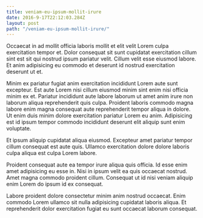 ```yaml
---
title: veniam-eu-ipsum-mollit-irure
date: 2016-9-17T22:12:03.284Z
layout: post
path: "/veniam-eu-ipsum-mollit-irure/"
---
```


Occaecat in ad mollit officia laboris mollit et elit velit Lorem culpa exercitation tempor et. Dolor consequat sit sunt cupidatat exercitation cillum sint est sit qui nostrud ipsum pariatur velit. Cillum velit esse eiusmod labore. Et anim adipisicing eu commodo et deserunt id nostrud exercitation deserunt ut et.

Minim ex pariatur fugiat anim exercitation incididunt Lorem aute sunt excepteur. Est aute Lorem nisi cillum eiusmod minim sint enim nisi officia minim ex et. Pariatur incididunt aute labore laborum ut amet anim irure non laborum aliqua reprehenderit quis culpa. Proident laboris commodo magna labore enim magna consequat aute reprehenderit tempor aliqua in dolore. Ut enim duis minim dolore exercitation pariatur Lorem eu anim. Adipisicing est id ipsum tempor commodo incididunt deserunt elit aliquip sunt enim voluptate.

Et ipsum aliquip cupidatat aliqua eiusmod. Excepteur amet pariatur tempor cillum consequat est aute quis. Ullamco exercitation dolore dolore laboris culpa aliqua est culpa Lorem labore.

Proident consequat aute ea tempor irure aliqua quis officia. Id esse enim amet adipisicing eu esse in. Nisi in ipsum velit ea quis occaecat nostrud. Amet magna commodo proident cillum. Consequat ut id nisi veniam aliquip enim Lorem do ipsum id ex consequat.

Labore proident dolore consectetur minim anim nostrud occaecat. Enim commodo Lorem ullamco sit nulla adipisicing cupidatat laboris aliqua. Et reprehenderit dolor exercitation fugiat eu sunt occaecat laborum consequat.